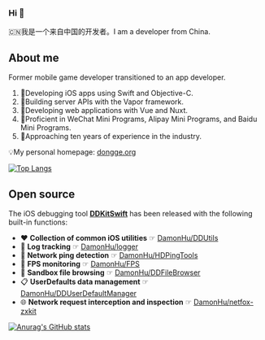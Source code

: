 ### Hi 👋

🇨🇳我是一个来自中国的开发者。I am a developer from China. 

## About me

Former mobile game developer transitioned to an app developer. 

1. 📱Developing iOS apps using Swift and Objective-C.  
2. 📡Building server APIs with the Vapor framework.  
3. 🧭Developing web applications with Vue and Nuxt.  
4. 🔌Proficient in WeChat Mini Programs, Alipay Mini Programs, and Baidu Mini Programs.
5. 🚩Approaching ten years of experience in the industry. 

💡My personal homepage: [dongge.org](https://dongge.org)

[![Top Langs](https://github-readme-stats.vercel.app/api/top-langs/?username=DamonHu&layout=compact)](/)

## Open source

The iOS debugging tool **[DDKitSwift](https://github.com/DamonHu/DDKitSwift)** has been released with the following built-in functions:  

* ♥️ **Collection of common iOS utilities** ☞ [DamonHu/DDUtils](https://github.com/DamonHu/DDUtils)  
* 🐛 **Log tracking** ☞ [DamonHu/logger](https://github.com/DamonHu/logger)  
* 📶 **Network ping detection** ☞ [DamonHu/HDPingTools](https://github.com/DamonHu/HDPingTools)  
* 📱 **FPS monitoring** ☞ [DamonHu/FPS](https://github.com/DamonHu/FPS)  
* 📂 **Sandbox file browsing** ☞ [DamonHu/DDFileBrowser](https://github.com/DamonHu/DDFileBrowser)  
* 📋 **UserDefaults data management** ☞ [DamonHu/DDUserDefaultManager](https://github.com/DamonHu/DDUserDefaultManager)  
* 🌐 **Network request interception and inspection** ☞ [DamonHu/netfox-zxkit](https://github.com/DamonHu/netfox-zxkit)

[![Anurag's GitHub stats](https://github-readme-stats.vercel.app/api?username=DamonHu&count_private=true&show_icons=true&theme=radical)](/)

